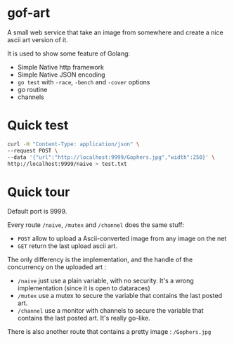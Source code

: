 
# gof-art

A small web service that take an image from somewhere and create a nice ascii art version of it.

It is used to show some feature of Golang:

* Simple Native http framework
* Simple Native JSON encoding
* `go test` with `-race`, `-bench` and `-cover` options
* go routine
* channels

# Quick test

```bash
curl -H "Content-Type: application/json" \
--request POST \
--data '{"url":"http://localhost:9999/Gophers.jpg","width":250}' \
http://localhost:9999/naive > test.txt
```

# Quick tour

Default port is 9999.

Every route `/naive`, `/mutex` and `/channel` does the same stuff:

* `POST` allow to upload a Ascii-converted image from any image on the net
* `GET` return the last upload ascii art.

The only differency is the implementation, and the handle of the concurrency on the uploaded art :

* `/naive`  just use a plain variable, with no security. It's a wrong implementation (since it is open to dataraces)
* `/mutex`  use a mutex to secure the variable that contains the last posted art.
* `/channel` use a monitor with channels to secure the variable that contains the last posted art. It's really go-like.

There is also another route that contains a pretty image : `/Gophers.jpg`